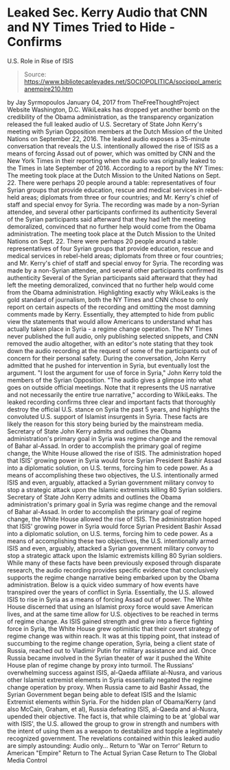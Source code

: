 # Leaked Sec. Kerry Audio that CNN and NY Times Tried to Hide - Confirms 
U.S. Role in Rise of ISIS

> Source: https://www.bibliotecapleyades.net/SOCIOPOLITICA/sociopol_americanempire210.htm

by Jay Syrmopoulos January 04, 2017 from TheFreeThoughtProject Website
Washington, D.C.
WikiLeaks has dropped yet another bomb on the credibility of the Obama administration, as the transparency organization released the full leaked audio of U.S. Secretary of State John Kerry's meeting with Syrian Opposition members at the Dutch Mission of the United Nations on September 22, 2016. The leaked audio exposes a 35-minute conversation that reveals the U.S. intentionally allowed the rise of ISIS as a means of forcing Assad out of power, which was omitted by CNN and the New York Times in their reporting when the audio was originally leaked to the Times in late September of 2016.
According to a report by the NY Times:
The meeting took place at the Dutch Mission to the United Nations on Sept. 22. There were perhaps 20 people around a table: representatives of four Syrian groups that provide education, rescue and medical services in rebel-held areas; diplomats from three or four countries; and Mr. Kerry's chief of staff and special envoy for Syria. The recording was made by a non-Syrian attendee, and several other participants confirmed its authenticity Several of the Syrian participants said afterward that they had left the meeting demoralized, convinced that no further help would come from the Obama administration.
The meeting took place at the Dutch Mission to the United Nations on Sept. 22.
There were perhaps 20 people around a table: representatives of four Syrian groups that provide education, rescue and medical services in rebel-held areas; diplomats from three or four countries; and Mr. Kerry's chief of staff and special envoy for Syria.
The recording was made by a non-Syrian attendee, and several other participants confirmed its authenticity Several of the Syrian participants said afterward that they had left the meeting demoralized, convinced that no further help would come from the Obama administration.
Highlighting exactly why WikiLeaks is the gold standard of journalism, both the NY Times and CNN chose to only report on certain aspects of the recording and omitting the most damning comments made by Kerry.
Essentially, they attempted to hide from public view the statements that would allow Americans to understand what has actually taken place in Syria - a regime change operation. The NY Times never published the full audio, only publishing selected snippets, and CNN removed the audio altogether, with an editor's note stating that they took down the audio recording at the request of some of the participants out of concern for their personal safety. During the conversation, John Kerry admitted that he pushed for intervention in Syria, but eventually lost the argument.
"I lost the argument for use of force in Syria," John Kerry told the members of the Syrian Opposition. "The audio gives a glimpse into what goes on outside official meetings. Note that it represents the US narrative and not necessarily the entire true narrative," according to WikiLeaks.
The leaked recording confirms three clear and important facts that thoroughly destroy the official U.S. stance on Syria the past 5 years, and highlights the convoluted U.S. support of Islamist insurgents in Syria.
These facts are likely the reason for this story being buried by the mainstream media.
Secretary of State John Kerry admits and outlines the Obama administration's primary goal in Syria was regime change and the removal of Bahar al-Assad. In order to accomplish the primary goal of regime change, the White House allowed the rise of ISIS. The administration hoped that ISIS' growing power in Syria would force Syrian President Bashir Assad into a diplomatic solution, on U.S. terms, forcing him to cede power. As a means of accomplishing these two objectives, the U.S. intentionally armed ISIS and even, arguably, attacked a Syrian government military convoy to stop a strategic attack upon the Islamic extremists killing 80 Syrian soldiers.
Secretary of State John Kerry admits and outlines the Obama administration's primary goal in Syria was regime change and the removal of Bahar al-Assad.
In order to accomplish the primary goal of regime change, the White House allowed the rise of ISIS. The administration hoped that ISIS' growing power in Syria would force Syrian President Bashir Assad into a diplomatic solution, on U.S. terms, forcing him to cede power.
As a means of accomplishing these two objectives, the U.S. intentionally armed ISIS and even, arguably, attacked a Syrian government military convoy to stop a strategic attack upon the Islamic extremists killing 80 Syrian soldiers.
While many of these facts have been previously exposed through disparate research, the audio recording provides specific evidence that conclusively supports the regime change narrative being embarked upon by the Obama administration.
Below is a quick video summary of how events have transpired over the years of conflict in Syria.
Essentially, the U.S. allowed ISIS to rise in Syria as a means of forcing Assad out of power.
The White House discerned that using an Islamist proxy force would save American lives, and at the same time allow for U.S. objectives to be reached in terms of regime change. As ISIS gained strength and grew into a fierce fighting force in Syria, the White House grew optimistic that their covert strategy of regime change was within reach. It was at this tipping point, that instead of succumbing to the regime change operation, Syria, being a client state of Russia, reached out to Vladimir Putin for military assistance and aid. Once Russia became involved in the Syrian theater of war it pushed the White House plan of regime change by proxy into turmoil.
The Russians' overwhelming success against ISIS, al-Qaeda affiliate al-Nusra, and various other Islamist extremist elements in Syria essentially negated the regime change operation by proxy. When Russia came to aid Bashir Assad, the Syrian Government began being able to defeat ISIS and the Islamic Extremist elements within Syria.
For the hidden plan of Obama/Kerry (and also McCain, Graham, et al), Russia defeating ISIS, al-Qaeda and al-Nusra, upended their objective. The fact is, that while claiming to be at 'global war with ISIS', the U.S. allowed the group to grow in strength and numbers with the intent of using them as a weapon to destabilize and topple a legitimately recognized government.
The revelations contained within this leaked audio are simply astounding:
Audio only...
Return to 'War on Terror'
Return to American "Empire"
Return to The Actual Syrian Case
Return to The Global Media Control
